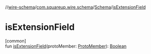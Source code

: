 //[wire-schema](../../../index.md)/[com.squareup.wire.schema](../index.md)/[Schema](index.md)/[isExtensionField](is-extension-field.md)

# isExtensionField

[common]\
fun [isExtensionField](is-extension-field.md)(protoMember: [ProtoMember](../-proto-member/index.md)): [Boolean](https://kotlinlang.org/api/latest/jvm/stdlib/kotlin/-boolean/index.html)
